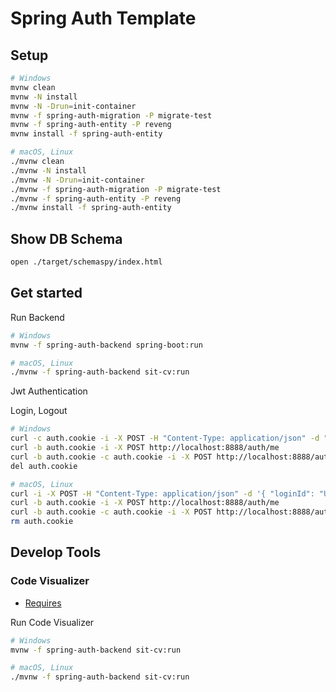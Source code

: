 # Spring Auth Template

## Setup

```sh
# Windows
mvnw clean
mvnw -N install
mvnw -N -Drun=init-container
mvnw -f spring-auth-migration -P migrate-test
mvnw -f spring-auth-entity -P reveng
mvnw install -f spring-auth-entity

# macOS, Linux
./mvnw clean
./mvnw -N install
./mvnw -N -Drun=init-container
./mvnw -f spring-auth-migration -P migrate-test
./mvnw -f spring-auth-entity -P reveng
./mvnw install -f spring-auth-entity
```

## Show DB Schema

```sh
open ./target/schemaspy/index.html
```

## Get started

Run Backend

```sh
# Windows
mvnw -f spring-auth-backend spring-boot:run

# macOS, Linux
./mvnw -f spring-auth-backend sit-cv:run
```

Jwt Authentication

Login, Logout

```sh
# Windows
curl -c auth.cookie -i -X POST -H "Content-Type: application/json" -d "{ \"loginId\": \"User1\", \"password\": \"password\" }" http://localhost:8888/auth/login
curl -b auth.cookie -i -X POST http://localhost:8888/auth/me
curl -b auth.cookie -c auth.cookie -i -X POST http://localhost:8888/auth/logout
del auth.cookie

# macOS, Linux
curl -i -X POST -H "Content-Type: application/json" -d '{ "loginId": "User1", "password": "password" }' http://localhost:8888/auth/login
curl -b auth.cookie -i -X POST http://localhost:8888/auth/me
curl -b auth.cookie -c auth.cookie -i -X POST http://localhost:8888/auth/logout
rm auth.cookie
```

## Develop Tools

### Code Visualizer

 - [Requires](https://github.com/sitoolkit/sit-cv#required-software)
  
Run Code Visualizer
```sh
# Windows
mvnw -f spring-auth-backend sit-cv:run

# macOS, Linux
./mvnw -f spring-auth-backend sit-cv:run
```
